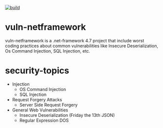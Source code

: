 [![build](https://github.com/ahmetak4n/vuln-netframework/actions/workflows/build.yml/badge.svg)](https://github.com/ahmetak4n/vuln-netframework/actions/workflows/build.yml)

# vuln-netframework
vuln-netframework is a .net-framework 4.7 project that include worst coding practices about common vulnerabilities like Insecure Deserialization, Os Command Injection, SQL Injection, etc.

# security-topics
- Injection
  - OS Command Injection
  - SQL Injection
- Request Forgery Attacks
  - Server Side Request Forgery
- General Web Vulnerabilities
  - Insecure Deserialization (Friday the 13th JSON)
  - Regular Expression DOS
